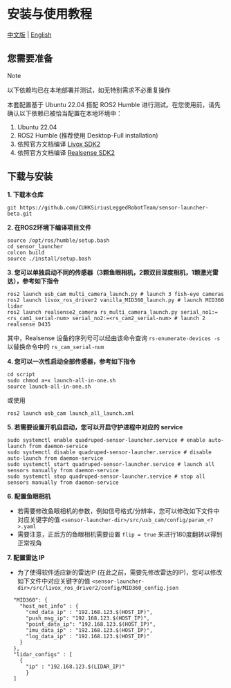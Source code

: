 # 安装与使用教程
[中文版](./README-CN.md) | [English](./README.md)

## 您需要准备
> [!Note]
> 以下依赖均已在本地部署并测试，如无特别需求不必重复操作

本套配置基于 Ubuntu 22.04 搭配 ROS2 Humble 进行测试。在您使用前，请先确认以下依赖已被恰当配置在本地环境中：
1. Ubuntu 22.04
2. ROS2 Humble (推荐使用 Desktop-Full installation)
3. 依照官方文档编译 [Livox SDK2](https://github.com/Livox-SDK/Livox-SDK2/blob/master/README.md) 
4. 依照官方文档编译 [Realsense SDK2](https://dev.intelrealsense.com/docs/compiling-librealsense-for-linux-ubuntu-guide)

## 下载与安装
**1. 下载本仓库**
``` shell
git https://github.com/CUHKSiriusLeggedRobotTeam/sensor-launcher-beta.git 
```

**2. 在ROS2环境下编译项目文件**
```
source /opt/ros/humble/setup.bash
cd sensor_launcher
colcon build
source ./install/setup.bash
```

**3. 您可以单独启动不同的传感器（3颗鱼眼相机，2颗双目深度相机，1颗激光雷达），参考如下指令**
``` shell
ros2 launch usb_cam multi_camera_launch.py # launch 3 fish-eye cameras
ros2 launch livox_ros_driver2 vanilla_MID360_launch.py # launch MID360 lidar
ros2 launch realsense2_camera rs_multi_camera_launch.py serial_no1:=<rs_cam1_serial-num> serial_no2:=<rs_cam2_serial-num> # launch 2 realsense D435
```
其中，Realsense 设备的序列号可以经由该命令查询 `rs-enumerate-devices -s` 以替换命令中的 `rs_cam_serial-num`

**4. 您可以一次性启动全部传感器，参考如下指令**
``` shell
cd script
sudo chmod a+x launch-all-in-one.sh
source launch-all-in-one.sh
```
或使用
``` shell
ros2 launch usb_cam launch_all_launch.xml
```

**5. 若需要设置开机自启动，您可以开启守护进程中对应的 service**
``` shell
sudo systemctl enable quadruped-sensor-launcher.service # enable auto-launch from daemon-service
sudo systemctl disable quadruped-sensor-launcher.service # disable auto-launch from daemon-service
sudo systemctl start quadruped-sensor-launcher.service # launch all sensors manually from daemon-service
sudo systemctl stop quadruped-sensor-launcher.service # stop all sensors manually from daemon-service
```

**6. 配置鱼眼相机**
- 若需要修改鱼眼相机的参数，例如信号格式/分辨率，您可以修改如下文件中对应关键字的值 `<sensor-launcher-dir>/src/usb_cam/config/param_<?>.yaml`
- 需要注意，正后方的鱼眼相机需要设置 `flip = true` 来进行180度翻转以得到正常视角

**7. 配置雷达 IP**
- 为了使得软件适应新的雷达IP (在此之前，需要先修改雷达的IP)，您可以修改如下文件中对应关键字的值 `<sensor-launcher-dir>/src/livox_ros_driver2/config/MID360_config.json`
```
  "MID360": {
    "host_net_info" : {
      "cmd_data_ip" : "192.168.123.$(HOST_IP)",
      "push_msg_ip": "192.168.123.$(HOST_IP)",
      "point_data_ip": "192.168.123.$(HOST_IP)",
      "imu_data_ip" : "192.168.123.$(HOST_IP)",
      "log_data_ip" : "192.168.123.$(HOST_IP)"
    }
  },
  "lidar_configs" : [
    {
      "ip" : "192.168.123.$(LIDAR_IP)"
      }
  ]
```
